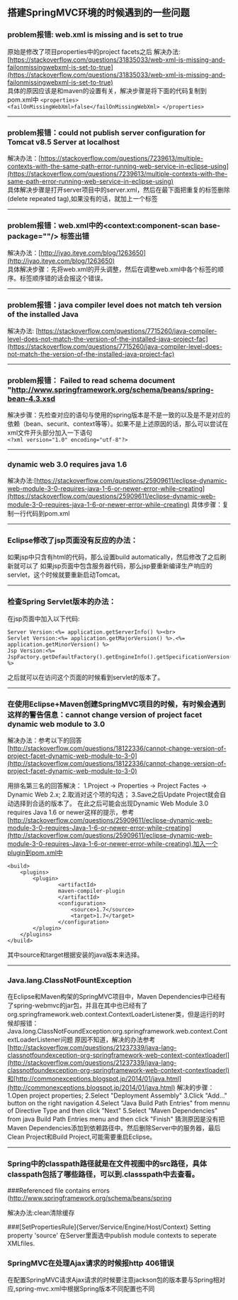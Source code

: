 ## 搭建SpringMVC环境的时候遇到的一些问题<br>

### problem报错: web.xml is missing and <failOnMissingWebXml> is set to true
原始是修改了项目properties中的project facets之后
解决办法:[https://stackoverflow.com/questions/31835033/web-xml-is-missing-and-failonmissingwebxml-is-set-to-true](https://stackoverflow.com/questions/31835033/web-xml-is-missing-and-failonmissingwebxml-is-set-to-true)<br>
具体的原因应该是和maven的设置有关，解决步骤是将下面的代码复制到pom.xml中
`<properties>
	<failOnMissingWebXml>false</failOnMissingWebXml>
</properties>`

---

### problem报错：could not publish server configuration for Tomcat v8.5 Server at localhost<br>
解决办法：[https://stackoverflow.com/questions/7239613/multiple-contexts-with-the-same-path-error-running-web-service-in-eclipse-using](https://stackoverflow.com/questions/7239613/multiple-contexts-with-the-same-path-error-running-web-service-in-eclipse-using)<br>
具体解决步骤是打开server项目中的server.xml，然后在最下面把重复的<context>标签删除(delete repeated <context> tag),如果没有<context>的话，就加上一个<context>标签

---

### problem报错：web.xml中的<context:component-scan base-package=""/> 标签出错
解决办法：[http://jyao.iteye.com/blog/1263650](http://jyao.iteye.com/blog/1263650)<br>
具体解决步骤：先将web.xml的开头调整，然后在调整web.xml中各个标签的顺序。标签顺序错的话会报这个错误。

---

### problem报错：java compiler level does not match teh version of the installed Java<br>
解决办法: [https://stackoverflow.com/questions/7715260/java-compiler-level-does-not-match-the-version-of-the-installed-java-project-fac](https://stackoverflow.com/questions/7715260/java-compiler-level-does-not-match-the-version-of-the-installed-java-project-fac)

---

### problem报错： Failed to read schema document "http://www.springframework.org/schema/beans/spring-bean-4.3.xsd<br>

解决步骤：先检查对应的语句与使用的spring版本是不是一致的以及是不是对应的依赖（bean、securit、context等等）。如果不是上述原因的话，那么可以尝试在xml文件开头部分加入一下语句<br>
`<?xml version="1.0" encoding="utf-8"?>`

---
### dynamic web 3.0 requires java 1.6

解决办法:[https://stackoverflow.com/questions/25909611/eclipse-dynamic-web-module-3-0-requires-java-1-6-or-newer-error-while-creating](https://stackoverflow.com/questions/25909611/eclipse-dynamic-web-module-3-0-requires-java-1-6-or-newer-error-while-creating)
具体步骤：复制一行代码到pom.xml

---

### Eclipse修改了jsp页面没有反应的办法：

如果jsp中只含有html的代码，那么设置build automatically，然后修改了之后刷新就可以了
如果jsp页面中包含服务器代码，那么jsp要重新编译生产响应的servlet，这个时候就要重新启动Tomcat。

---

### 检查Spring Servlet版本的办法：
在jsp页面中加入以下代码:
```
Server Version:<%= application.getServerInfo() %><br>
Servlet Version:<%= application.getMajorVersion() %>.<%= application.getMinorVersion() %>
Jsp Version:<%= JspFactory.getDefaultFactory().getEngineInfo().getSpecificationVersion() %>

```
之后就可以在访问这个页面的时候看到servlet的版本了。

---

### 在使用Eclipse+Maven创建SpringMVC项目的时候，有时候会遇到这样的警告信息：cannot change version of project facet dynamic web module to 3.0
解决办法：参考以下的回答[http://stackoverflow.com/questions/18122336/cannot-change-version-of-project-facet-dynamic-web-module-to-3-0](http://stackoverflow.com/questions/18122336/cannot-change-version-of-project-facet-dynamic-web-module-to-3-0)

用排名第三名的回答解决：
1.Project -> Properties -> Project Factes -> Dynamic Web 2.x;
2.取消对这个项的勾选；
3.Save之后Update Project就会自动选择到合适的版本了。
在此之后可能会出现Dynamic Web Module 3.0 requires Java 1.6 or newer这样的提示，参考[http://stackoverflow.com/questions/25909611/eclipse-dynamic-web-module-3-0-requires-Java-1-6-or-newer-error-while-creating](http://stackoverflow.com/questions/25909611/eclipse-dynamic-web-module-3-0-requires-Java-1-6-or-newer-error-while-creating),加入一个plugin到pom.xml中

```
<build>
	<plugins>
		<plugin>
				<artifactId>
				maven-compiler-plugin
				</artifactId>
				<configuration>
					<source>1.7</source>
					<target>1.7</target>
				</configuration>
		</plugin>
	</plugins>
</build>
```
其中source和target根据安装的java版本来选择。

---

### Java.lang.ClassNotFountException

在Eclipse和Maven构架的SpringMVC项目中，Maven Dependencies中已经有了spring-webmvc的jar包，并且在其中也已经有了org.springframework.web.context.ContextLoaderListener类，但是运行的时候却报错：Java.long.ClassNotFoundException:org.springframework.web.context.ContextLoaderListener问题
原因不知道，解决的办法参考[http://stackoverflow.com/questions/21237339/java-lang-classnotfoundexception-org-springframework-web-context-contextloaderl](http://stackoverflow.com/questions/21237339/java-lang-classnotfoundexception-org-springframework-web-context-contextloaderl)和[http://commonexceptions.blogspot.jp/2014/01/java.html](http://commonexceptions.blogspot.jp/2014/01/java.html)
解决的步骤：
1.Open project properties;
2.Select "Deployment Assembly"
3.Click "Add..." button on the right navigation
4.Select "Java Build Path Entries" from mennu of Directive Type and then click "Next"
5.Select "Maven Dependencies" from java Build Path Entries menu and then click "Finish"
猜测原因是没有把Maven Dependencies添加到依赖路径中。然后删除Server中的服务器，最后Clean Project和Build Project,可能需要重启Eclipse。

---

###  Spring中的classpath路径就是在文件视图中的src路径，具体classpath包括了哪些路径，可以到.classspath中去查看。



###Referenced file contains errors (http://www.springframework.org/schema/beans/spring

解决办法:clean清除缓存


###[SetPropertiesRule]{Server/Service/Engine/Host/Context} Setting property 'source'
在Server里面选中publish module contexts to seperate XMLfiles.


### SpringMVC在处理Ajax请求的时候报http 406错误

在配置SpringMVC请求Ajax请求的时候要注意jackson包的版本要与Spring相对应,spring-mvc.xml中根据Spring版本不同配置也不同